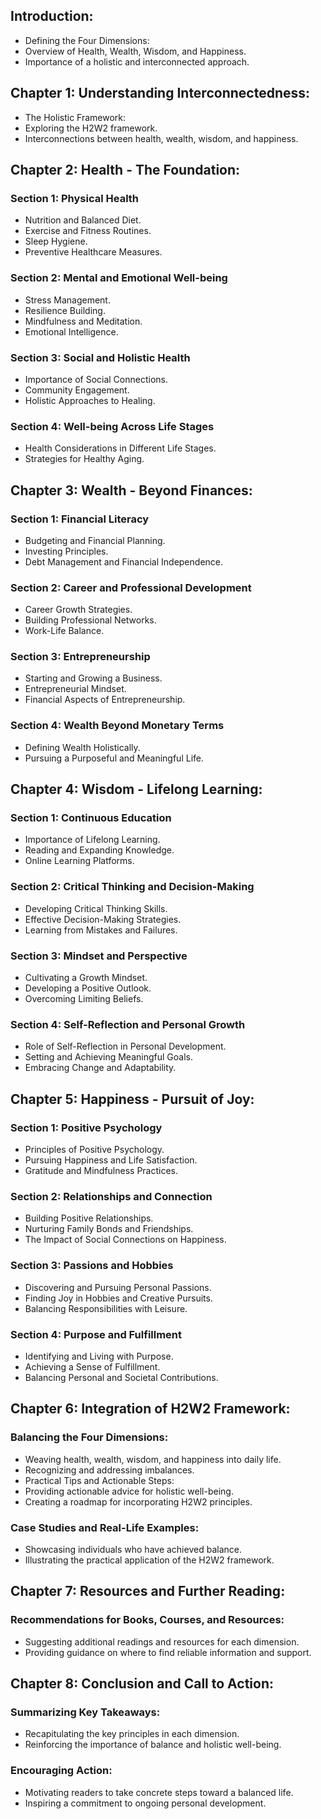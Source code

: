 ## Introduction:
- Defining the Four Dimensions:
- Overview of Health, Wealth, Wisdom, and Happiness.
- Importance of a holistic and interconnected approach.
## Chapter 1: Understanding Interconnectedness:
- The Holistic Framework:
- Exploring the H2W2 framework.
- Interconnections between health, wealth, wisdom, and happiness.
## Chapter 2: Health - The Foundation:
### Section 1: Physical Health
- Nutrition and Balanced Diet.
- Exercise and Fitness Routines.
- Sleep Hygiene.
- Preventive Healthcare Measures.
### Section 2: Mental and Emotional Well-being
- Stress Management.
- Resilience Building.
- Mindfulness and Meditation.
- Emotional Intelligence.
### Section 3: Social and Holistic Health
- Importance of Social Connections.
- Community Engagement.
- Holistic Approaches to Healing.
### Section 4: Well-being Across Life Stages
- Health Considerations in Different Life Stages.
- Strategies for Healthy Aging.
## Chapter 3: Wealth - Beyond Finances:
### Section 1: Financial Literacy
- Budgeting and Financial Planning.
- Investing Principles.
- Debt Management and Financial Independence.
### Section 2: Career and Professional Development
- Career Growth Strategies.
- Building Professional Networks.
- Work-Life Balance.
### Section 3: Entrepreneurship
- Starting and Growing a Business.
- Entrepreneurial Mindset.
- Financial Aspects of Entrepreneurship.
### Section 4: Wealth Beyond Monetary Terms
- Defining Wealth Holistically.
- Pursuing a Purposeful and Meaningful Life.
## Chapter 4: Wisdom - Lifelong Learning:
### Section 1: Continuous Education
- Importance of Lifelong Learning.
- Reading and Expanding Knowledge.
- Online Learning Platforms.
### Section 2: Critical Thinking and Decision-Making
- Developing Critical Thinking Skills.
- Effective Decision-Making Strategies.
- Learning from Mistakes and Failures.
### Section 3: Mindset and Perspective
- Cultivating a Growth Mindset.
- Developing a Positive Outlook.
- Overcoming Limiting Beliefs.
### Section 4: Self-Reflection and Personal Growth
- Role of Self-Reflection in Personal Development.
- Setting and Achieving Meaningful Goals.
- Embracing Change and Adaptability.
## Chapter 5: Happiness - Pursuit of Joy:
### Section 1: Positive Psychology
- Principles of Positive Psychology.
- Pursuing Happiness and Life Satisfaction.
- Gratitude and Mindfulness Practices.
### Section 2: Relationships and Connection
- Building Positive Relationships.
- Nurturing Family Bonds and Friendships.
- The Impact of Social Connections on Happiness.
### Section 3: Passions and Hobbies
- Discovering and Pursuing Personal Passions.
- Finding Joy in Hobbies and Creative Pursuits.
- Balancing Responsibilities with Leisure.
### Section 4: Purpose and Fulfillment
- Identifying and Living with Purpose.
- Achieving a Sense of Fulfillment.
- Balancing Personal and Societal Contributions.
## Chapter 6: Integration of H2W2 Framework:
### Balancing the Four Dimensions:
- Weaving health, wealth, wisdom, and happiness into daily life.
- Recognizing and addressing imbalances.
- Practical Tips and Actionable Steps:
- Providing actionable advice for holistic well-being.
- Creating a roadmap for incorporating H2W2 principles.
### Case Studies and Real-Life Examples:
- Showcasing individuals who have achieved balance.
- Illustrating the practical application of the H2W2 framework.
## Chapter 7: Resources and Further Reading:
### Recommendations for Books, Courses, and Resources:
- Suggesting additional readings and resources for each dimension.
- Providing guidance on where to find reliable information and support.
## Chapter 8: Conclusion and Call to Action:
### Summarizing Key Takeaways:
- Recapitulating the key principles in each dimension.
- Reinforcing the importance of balance and holistic well-being.
### Encouraging Action:
- Motivating readers to take concrete steps toward a balanced life.
- Inspiring a commitment to ongoing personal development.
